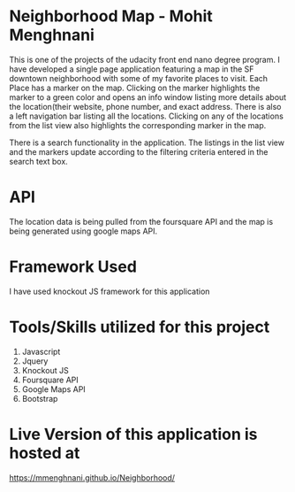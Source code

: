 
# Neighborhood Map - Mohit Menghnani

This is one of the projects of the udacity front end nano degree program. I have developed a single page application featuring a map in the SF downtown neighborhood with some of my favorite places to visit. Each Place has a marker on the map. Clicking on the marker highlights the marker to a green color and opens an info window listing more details about the location(their website, phone number, and exact address. There is also a left navigation bar listing all the locations. Clicking on any of the locations from the list view also highlights the corresponding marker in the map.

There is a search functionality in the application. The listings in the list view and the markers update according to the filtering criteria entered in the search text box.

# API
The location data is being pulled from the foursquare API and the map is being generated using google maps API. 

# Framework Used
I have used knockout JS framework for this application

# Tools/Skills utilized for this project
1) Javascript
2) Jquery
3) Knockout JS
4) Foursquare API
5) Google Maps API
6) Bootstrap

# Live Version of this application is hosted at 
https://mmenghnani.github.io/Neighborhood/





